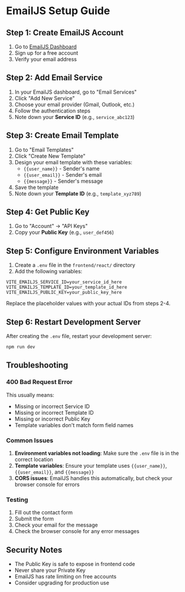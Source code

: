 # EmailJS Setup Guide

## Step 1: Create EmailJS Account
1. Go to [EmailJS Dashboard](https://dashboard.emailjs.com/)
2. Sign up for a free account
3. Verify your email address

## Step 2: Add Email Service
1. In your EmailJS dashboard, go to "Email Services"
2. Click "Add New Service"
3. Choose your email provider (Gmail, Outlook, etc.)
4. Follow the authentication steps
5. Note down your **Service ID** (e.g., `service_abc123`)

## Step 3: Create Email Template
1. Go to "Email Templates"
2. Click "Create New Template"
3. Design your email template with these variables:
   - `{{user_name}}` - Sender's name
   - `{{user_email}}` - Sender's email
   - `{{message}}` - Sender's message
4. Save the template
5. Note down your **Template ID** (e.g., `template_xyz789`)

## Step 4: Get Public Key
1. Go to "Account" → "API Keys"
2. Copy your **Public Key** (e.g., `user_def456`)

## Step 5: Configure Environment Variables
1. Create a `.env` file in the `frontend/react/` directory
2. Add the following variables:

```env
VITE_EMAILJS_SERVICE_ID=your_service_id_here
VITE_EMAILJS_TEMPLATE_ID=your_template_id_here
VITE_EMAILJS_PUBLIC_KEY=your_public_key_here
```

Replace the placeholder values with your actual IDs from steps 2-4.

## Step 6: Restart Development Server
After creating the `.env` file, restart your development server:
```bash
npm run dev
```

## Troubleshooting

### 400 Bad Request Error
This usually means:
- Missing or incorrect Service ID
- Missing or incorrect Template ID
- Missing or incorrect Public Key
- Template variables don't match form field names

### Common Issues
1. **Environment variables not loading**: Make sure the `.env` file is in the correct location
2. **Template variables**: Ensure your template uses `{{user_name}}`, `{{user_email}}`, and `{{message}}`
3. **CORS issues**: EmailJS handles this automatically, but check your browser console for errors

### Testing
1. Fill out the contact form
2. Submit the form
3. Check your email for the message
4. Check the browser console for any error messages

## Security Notes
- The Public Key is safe to expose in frontend code
- Never share your Private Key
- EmailJS has rate limiting on free accounts
- Consider upgrading for production use 